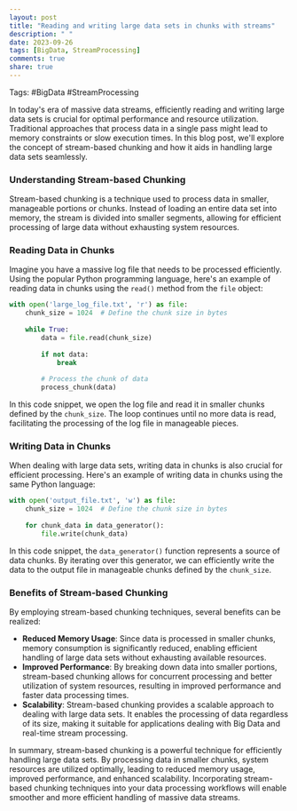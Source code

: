 ```yaml
---
layout: post
title: "Reading and writing large data sets in chunks with streams"
description: " "
date: 2023-09-26
tags: [BigData, StreamProcessing]
comments: true
share: true
---
```


Tags: #BigData #StreamProcessing

In today's era of massive data streams, efficiently reading and writing large data sets is crucial for optimal performance and resource utilization. Traditional approaches that process data in a single pass might lead to memory constraints or slow execution times. In this blog post, we'll explore the concept of stream-based chunking and how it aids in handling large data sets seamlessly.

### Understanding Stream-based Chunking

Stream-based chunking is a technique used to process data in smaller, manageable portions or chunks. Instead of loading an entire data set into memory, the stream is divided into smaller segments, allowing for efficient processing of large data without exhausting system resources.

### Reading Data in Chunks

Imagine you have a massive log file that needs to be processed efficiently. Using the popular Python programming language, here's an example of reading data in chunks using the `read()` method from the `file` object:

```python
with open('large_log_file.txt', 'r') as file:
    chunk_size = 1024  # Define the chunk size in bytes
    
    while True:
        data = file.read(chunk_size)
        
        if not data:
            break
        
        # Process the chunk of data
        process_chunk(data)
```

In this code snippet, we open the log file and read it in smaller chunks defined by the `chunk_size`. The loop continues until no more data is read, facilitating the processing of the log file in manageable pieces.

### Writing Data in Chunks

When dealing with large data sets, writing data in chunks is also crucial for efficient processing. Here's an example of writing data in chunks using the same Python language:

```python
with open('output_file.txt', 'w') as file:
    chunk_size = 1024  # Define the chunk size in bytes
    
    for chunk_data in data_generator():
        file.write(chunk_data)
```

In this code snippet, the `data_generator()` function represents a source of data chunks. By iterating over this generator, we can efficiently write the data to the output file in manageable chunks defined by the `chunk_size`.

### Benefits of Stream-based Chunking

By employing stream-based chunking techniques, several benefits can be realized:

- **Reduced Memory Usage**: Since data is processed in smaller chunks, memory consumption is significantly reduced, enabling efficient handling of large data sets without exhausting available resources.
- **Improved Performance**: By breaking down data into smaller portions, stream-based chunking allows for concurrent processing and better utilization of system resources, resulting in improved performance and faster data processing times.
- **Scalability**: Stream-based chunking provides a scalable approach to dealing with large data sets. It enables the processing of data regardless of its size, making it suitable for applications dealing with Big Data and real-time stream processing.

In summary, stream-based chunking is a powerful technique for efficiently handling large data sets. By processing data in smaller chunks, system resources are utilized optimally, leading to reduced memory usage, improved performance, and enhanced scalability. Incorporating stream-based chunking techniques into your data processing workflows will enable smoother and more efficient handling of massive data streams.